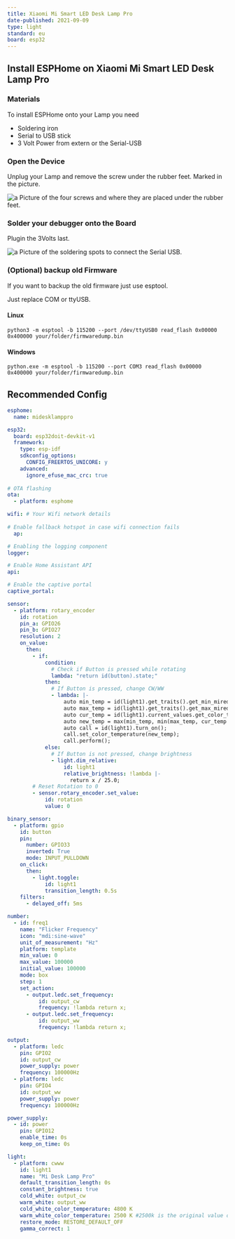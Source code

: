 ```yaml
---
title: Xiaomi Mi Smart LED Desk Lamp Pro
date-published: 2021-09-09
type: light
standard: eu
board: esp32
---
```

## Install ESPHome on Xiaomi Mi Smart LED Desk Lamp Pro

### Materials

To install ESPHome onto your Lamp you need

- Soldering iron
- Serial to USB stick
- 3 Volt Power from extern or the Serial-USB

### Open the Device

Unplug your Lamp and remove the screw under the rubber feet. Marked in the picture.

![a Picture of the four screws and where they are placed under the rubber feet.](screws_Image.jpg "a Picture of the four screws and where they are placed under the rubber feet.")

### Solder your debugger onto the Board

Plugin the 3Volts last.

![a Picture of the soldering spots to connect the Serial USB.](board_Image.jpg "a Picture of the soldering spots to connect the Serial USB.")

### (Optional) backup old Firmware

If you want to backup the old firmware just use esptool.

Just replace COM or ttyUSB.

#### Linux

```batch
python3 -m esptool -b 115200 --port /dev/ttyUSB0 read_flash 0x00000 0x400000 your/folder/firmwaredump.bin
```

#### Windows

```batch
python.exe -m esptool -b 115200 --port COM3 read_flash 0x00000 0x400000 your/folder/firmwaredump.bin
```

## Recommended Config

```yaml
esphome:
  name: midesklamppro

esp32:
  board: esp32doit-devkit-v1
  framework:
    type: esp-idf
    sdkconfig_options:
      CONFIG_FREERTOS_UNICORE: y
    advanced:
      ignore_efuse_mac_crc: true
  
# OTA flashing
ota:
  - platform: esphome

wifi: # Your Wifi network details
  
# Enable fallback hotspot in case wifi connection fails  
  ap:

# Enabling the logging component
logger:

# Enable Home Assistant API
api:

# Enable the captive portal
captive_portal:

sensor:
  - platform: rotary_encoder
    id: rotation
    pin_a: GPIO26
    pin_b: GPIO27
    resolution: 2
    on_value:
      then:
        - if:
            condition:
              # Check if Button is pressed while rotating
              lambda: "return id(button).state;"
            then:
              # If Button is pressed, change CW/WW
              - lambda: |-
                  auto min_temp = id(light1).get_traits().get_min_mireds();
                  auto max_temp = id(light1).get_traits().get_max_mireds();
                  auto cur_temp = id(light1).current_values.get_color_temperature();
                  auto new_temp = max(min_temp, min(max_temp, cur_temp + (x*10)));
                  auto call = id(light1).turn_on();
                  call.set_color_temperature(new_temp);
                  call.perform();
            else:
              # If Button is not pressed, change brightness
              - light.dim_relative:
                  id: light1
                  relative_brightness: !lambda |-
                    return x / 25.0;
        # Reset Rotation to 0
        - sensor.rotary_encoder.set_value:
            id: rotation
            value: 0

binary_sensor:
  - platform: gpio
    id: button
    pin:
      number: GPIO33
      inverted: True
      mode: INPUT_PULLDOWN
    on_click:
      then:
        - light.toggle:
            id: light1
            transition_length: 0.5s
    filters:
      - delayed_off: 5ms

number:
  - id: freq1
    name: "Flicker Frequency"
    icon: "mdi:sine-wave"
    unit_of_measurement: "Hz"
    platform: template
    min_value: 0
    max_value: 100000
    initial_value: 100000
    mode: box
    step: 1
    set_action:
      - output.ledc.set_frequency:
          id: output_cw
          frequency: !lambda return x;
      - output.ledc.set_frequency:
          id: output_ww
          frequency: !lambda return x;

output:
  - platform: ledc
    pin: GPIO2
    id: output_cw
    power_supply: power
    frequency: 100000Hz
  - platform: ledc
    pin: GPIO4
    id: output_ww
    power_supply: power
    frequency: 100000Hz

power_supply:
  - id: power
    pin: GPIO12
    enable_time: 0s
    keep_on_time: 0s

light:
  - platform: cwww
    id: light1
    name: "Mi Desk Lamp Pro"
    default_transition_length: 0s
    constant_brightness: true
    cold_white: output_cw
    warm_white: output_ww
    cold_white_color_temperature: 4800 K
    warm_white_color_temperature: 2500 K #2500k is the original value of the lamp. To correct binning for 2700k to look more like 2700k use 2650k instead
    restore_mode: RESTORE_DEFAULT_OFF
    gamma_correct: 1
```
